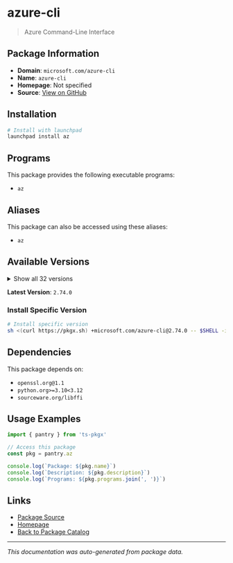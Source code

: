 # azure-cli

> Azure Command-Line Interface

## Package Information

- **Domain**: `microsoft.com/azure-cli`
- **Name**: `azure-cli`
- **Homepage**: Not specified
- **Source**: [View on GitHub](https://github.com/pkgxdev/pantry/tree/main/projects/microsoft.com/azure-cli/package.yml)

## Installation

```bash
# Install with launchpad
launchpad install az
```

## Programs

This package provides the following executable programs:

- `az`

## Aliases

This package can also be accessed using these aliases:

- `az`

## Available Versions

<details>
<summary>Show all 32 versions</summary>

- `2.74.0`, `2.73.0`, `2.72.0`, `2.71.0`, `2.70.0`
- `2.69.0`, `2.68.0`, `2.67.0`, `2.66.1`, `2.66.0`
- `2.65.0`, `2.64.0`, `2.63.0`, `2.62.0`, `2.61.0`
- `2.60.0`, `2.59.0`, `2.58.0`, `2.57.0`, `2.56.0`
- `2.55.0`, `2.54.0`, `2.53.1`, `2.53.0`, `2.52.0`
- `2.51.0`, `2.50.0`, `2.49.0`, `2.48.1`, `2.48.0`
- `2.47.0`, `2.45.0`

</details>

**Latest Version**: `2.74.0`

### Install Specific Version

```bash
# Install specific version
sh <(curl https://pkgx.sh) +microsoft.com/azure-cli@2.74.0 -- $SHELL -i
```

## Dependencies

This package depends on:

- `openssl.org@1.1`
- `python.org>=3.10<3.12`
- `sourceware.org/libffi`

## Usage Examples

```typescript
import { pantry } from 'ts-pkgx'

// Access this package
const pkg = pantry.az

console.log(`Package: ${pkg.name}`)
console.log(`Description: ${pkg.description}`)
console.log(`Programs: ${pkg.programs.join(', ')}`)
```

## Links

- [Package Source](https://github.com/pkgxdev/pantry/tree/main/projects/microsoft.com/azure-cli/package.yml)
- [Homepage](#)
- [Back to Package Catalog](../package-catalog.md)

---

*This documentation was auto-generated from package data.*
